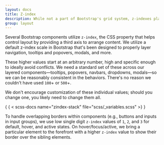 ```yaml
---
layout: docs
title: Z-index
description: While not a part of Bootstrap's grid system, z-indexes play an important part in how our components overlay and interact with one another.
group: layout
---
```


Several Bootstrap components utilize `z-index`, the CSS property that helps
control layout by providing a third axis to arrange content. We utilize a
default z-index scale in Bootstrap that's been designed to properly layer
navigation, tooltips and popovers, modals, and more.

These higher values start at an arbitrary number, high and specific enough to
ideally avoid conflicts. We need a standard set of these across our layered
components—tooltips, popovers, navbars, dropdowns, modals—so we can be
reasonably consistent in the behaviors. There's no reason we couldn't have used
`100`+ or `500`+.

We don't encourage customization of these individual values; should you change
one, you likely need to change them all.

{ { < scss-docs name="zindex-stack" file="scss/_variables.scss" >} }

To handle overlapping borders within components (e.g., buttons and inputs in
input groups), we use low single digit `z-index` values of `1`, `2`, and `3` for
default, hover, and active states. On hover/focus/active, we bring a particular
element to the forefront with a higher `z-index` value to show their border over
the sibling elements.
